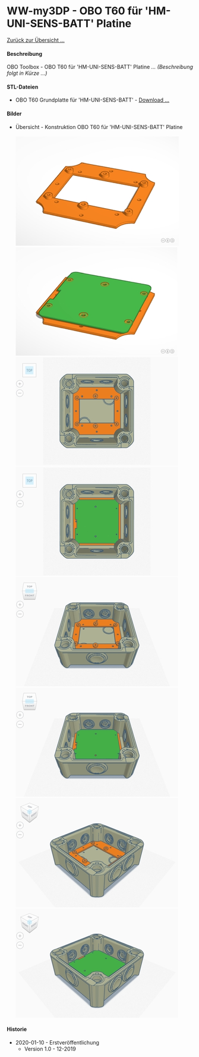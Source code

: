 # WW-my3DP - OBO T60 für 'HM-UNI-SENS-BATT' Platine

[Zurück zur Übersicht ...](../README.md)

#### Beschreibung

OBO Toolbox - OBO T60 für 'HM-UNI-SENS-BATT' Platine  _...  (Beschreibung folgt in Kürze ...)_

#### STL-Dateien
- OBO T60 Grundplatte für 'HM-UNI-SENS-BATT' - [Download ...](./bin/OBO_T60_HM-UNI-SENS-BATT_20200103.zip)

#### Bilder
- Übersicht - Konstruktion OBO T60 für 'HM-UNI-SENS-BATT' Platine
<br><br>
![WW-myPCB - OBO Toolbox](./img/OBO_T60_HM-UNI-SENS-BATT_1_1.jpg "OBO T60")
![WW-myPCB - OBO Toolbox](./img/OBO_T60_HM-UNI-SENS-BATT_1_2.jpg "OBO T60")
![WW-myPCB - OBO Toolbox](./img/OBO_T60_HM-UNI-SENS-BATT_2_1.jpg "OBO T60")
![WW-myPCB - OBO Toolbox](./img/OBO_T60_HM-UNI-SENS-BATT_2_2.jpg "OBO T60")
![WW-myPCB - OBO Toolbox](./img/OBO_T60_HM-UNI-SENS-BATT_3_1.jpg "OBO T60")
![WW-myPCB - OBO Toolbox](./img/OBO_T60_HM-UNI-SENS-BATT_3_2.jpg "OBO T60")
![WW-myPCB - OBO Toolbox](./img/OBO_T60_HM-UNI-SENS-BATT_4_1.jpg "OBO T60")
![WW-myPCB - OBO Toolbox](./img/OBO_T60_HM-UNI-SENS-BATT_4_2.jpg "OBO T60")

#### Historie
- 2020-01-10 - Erstveröffentlichung
  - Version 1.0 - 12-2019
